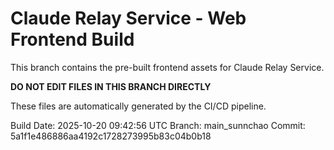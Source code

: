 # Claude Relay Service - Web Frontend Build

This branch contains the pre-built frontend assets for Claude Relay Service.

**DO NOT EDIT FILES IN THIS BRANCH DIRECTLY**

These files are automatically generated by the CI/CD pipeline.

Build Date: 2025-10-20 09:42:56 UTC
Branch: main_sunnchao
Commit: 5a1f1e486886aa4192c1728273995b83c04b0b18
